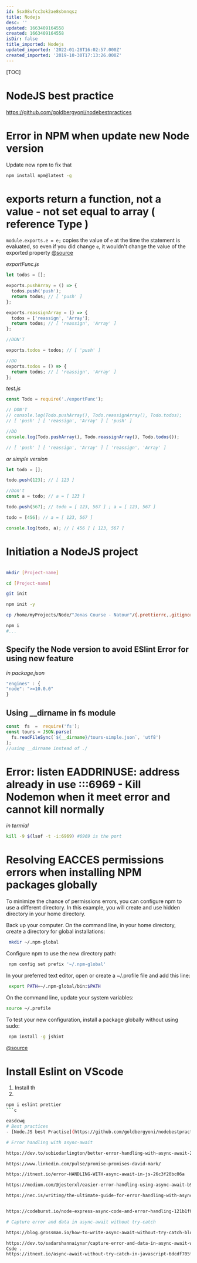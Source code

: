 ```yaml
---
id: 5sx08vfcc3ok2ae8sbmnqsz
title: Nodejs
desc: ''
updated: 1663409164558
created: 1663409164558
isDir: false
title_imported: Nodejs
updated_imported: '2022-01-28T16:02:57.000Z'
created_imported: '2019-10-30T17:13:26.000Z'
---
```


[TOC]
















# NodeJS best practice
https://github.com/goldbergyoni/nodebestpractices



# Error in NPM when update new Node version

Update new npm to fix that

```sh
npm install npm@latest -g
```

# exports return a function, not a value - not set equal to array ( reference Type )

`module.exports.e = e;` copies the value of `e` at the time the statement is evaluated, so even if you did change `e`, it wouldn't change the value of the exported property [@source](https://stackoverflow.com/questions/42352348/using-exports-in-nodejs-to-return-a-value)

*exportFunc.js*
```js
let todos = [];

exports.pushArray = () => {
  todos.push('push');
  return todos; // [ 'push' ]
};

exports.reassignArray = () => {
  todos = ['reassign', 'Array'];
  return todos; // [ 'reassign', 'Array' ]
};

//DON'T

exports.todos = todos; // [ 'push' ]

//DO
exports.todos = () => {
  return todos; // [ 'reassign', 'Array' ]
};
```

*test.js*
```js
const Todo = require('./exportFunc');

// DON'T
// console.log(Todo.pushArray(), Todo.reassignArray(), Todo.todos);
// [ 'push' ] [ 'reassign', 'Array' ] [ 'push' ]

//DO
console.log(Todo.pushArray(), Todo.reassignArray(), Todo.todos());

// [ 'push' ] [ 'reassign', 'Array' ] [ 'reassign', 'Array' ]


```


*or simple version*
```js
let todo = [];

todo.push(123); // [ 123 ]

//Don't
const a = todo; // a = [ 123 ]

todo.push(567); // todo = [ 123, 567 ] ; a = [ 123, 567 ]

todo = [456]; // a = [ 123, 567 ]

console.log(todo, a); // [ 456 ] [ 123, 567 ]
```


# Initiation a NodeJS project

```bash

mkdir [Project-name]

cd [Project-name]

git init

npm init -y

cp /home/myProjects/Node/"Jonas Course - Natour"/{.prettierrc,.gitignore,.eslintrc.json} /home/myProjects/Node/learn-mongoose 

npm i
#...
```

## Specify the Node version to avoid ESlint Error for using new feature
*in package,json*
```js
"engines" : {
"node": ">=10.0.0"
}
```

## Using __dirname in fs module

```js
const  fs  =  require('fs');
const tours = JSON.parse(
  fs.readFileSync(`${__dirname}/tours-simple.json`, 'utf8')
);
//using __dirname instead of ./
```



# Error: listen EADDRINUSE: address already in use :::6969 - Kill Nodemon when it meet error and cannot kill normally
*in termial*
```bash
kill -9 $(lsof -t -i:6969) #6969 is the port
```

# Resolving EACCES permissions errors when installing NPM packages globally
To minimize the chance of permissions errors, you can configure npm to use a different directory. In this example, you will create and use hidden directory in your home directory.

Back up your computer.
On the command line, in your home directory, create a directory for global installations:
```bash
 mkdir ~/.npm-global
```
Configure npm to use the new directory path:
```bash
 npm config set prefix '~/.npm-global'
```
In your preferred text editor, open or create a ~/.profile file and add this line:
```bash
 export PATH=~/.npm-global/bin:$PATH
```
On the command line, update your system variables:
```bash
source ~/.profile
```
To test your new configuration, install a package globally without using sudo:
```bash
 npm install -g jshint
```
[@source](https://docs.npmjs.com/resolving-eacces-permissions-errors-when-installing-packages-globally)

#  Install Eslint on VScode
1. Install th
2. 
```bash
npm i eslint prettier  
```c

easdcwq
# Best practices
- [Node.JS best Practise](https://github.com/goldbergyoni/nodebestpractices)

# Error handling with async-await

https://dev.to/sobiodarlington/better-error-handling-with-async-await-2e5m

https://www.linkedin.com/pulse/promise-promises-david-mark/

https://itnext.io/error-HANDLING-WITH-async-await-in-js-26c3f20bc06a

https://medium.com/@jesterxl/easier-error-handling-using-async-await-b9ab0cb938e

https://nec.is/writing/the-ultimate-guide-for-error-handling-with-async-await/


https://codeburst.io/node-express-async-code-and-error-handling-121b1f0e44ba

# Capture error and data in async-await without try-catch

https://blog.grossman.io/how-to-write-async-await-without-try-catch-blocks-in-javascript/ => https://github.com/scopsy/await-to-js

https://dev.to/sadarshannaiynar/capture-error-and-data-in-async-await-without-try-catch-1no2
Csde .
https://itnext.io/async-await-without-try-catch-in-javascript-6dcdf705f8b1
